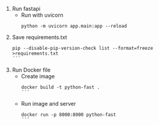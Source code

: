 1. Run fastapi
    - Run with uvicorn
        ```shell
        python -m uvicorn app.main:app --reload
        ```
2. Save requirements.txt
    ```shell
    pip --disable-pip-version-check list --format=freeze >requirements.txt
    ´´´
3. Run Docker file
    - Create image
        ```shell
        docker build -t python-fast .
        ´´´
    - Run image and server
        ```shell
        docker run -p 8000:8000 python-fast
        ´´´
